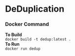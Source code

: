 # DeDuplication

### Docker Command  
 **To Build**  
 `docker build -t dedup:latest .`  
 **To Run**  
 `docker run dedup`
